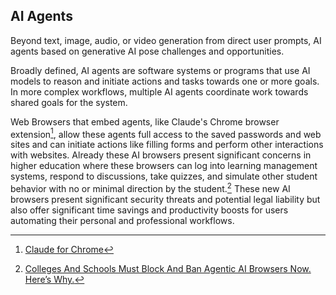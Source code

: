 ## AI Agents

Beyond text, image, audio, or video generation from direct user prompts, AI agents based on generative AI
pose challenges and opportunities. 

Broadly defined, AI agents are software systems or programs that use 
AI models to reason and initiate actions and tasks towards one or more goals. In more complex workflows,
multiple AI agents coordinate work towards shared goals for the system. 

Web Browsers that embed agents,
like Claude's Chrome browser extension[^1], allow these agents full access to the saved passwords and
web sites and can initiate actions like filling forms and perform other interactions with websites. 
Already these AI browsers present significant concerns in higher education where these browsers can log into 
learning management systems, respond to discussions, take quizzes, and simulate other student behavior
with no or minimal direction by the student.[^2] These new AI browsers present significant security threats 
and potential legal liability but also  offer significant time savings and productivity boosts for users 
automating their personal and professional workflows.



[^1]: [Claude for Chrome](https://www.anthropic.com/news/claude-for-chrome)
[^2]: [Colleges And Schools Must Block And Ban Agentic AI Browsers Now. Here’s Why.](https://www.forbes.com/sites/avivalegatt/2025/09/25/colleges-and-schools-must-block-agentic-ai-browsers-now-heres-why/)

